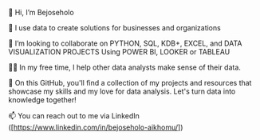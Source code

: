 👋 Hi, I’m Bejoseholo

👀 I use data to create solutions for businesses and organizations

🤝 I’m looking to collaborate on PYTHON, SQL, KDB+, EXCEL, and DATA VISUALIZATION PROJECTS Using POWER BI, LOOKER or TABLEAU

👩‍💻 In my free time, I help other data analysts make sense of their data.

🌱 On this GitHub, you'll find a collection of my projects and resources that showcase my skills and my love for data analysis. Let's turn data into knowledge together!

📫 You can reach out to me via LinkedIn ([https://www.linkedin.com/in/bejoseholo-aikhomu/])
